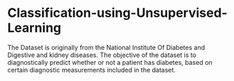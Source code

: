 # Classification-using-Unsupervised-Learning
The Dataset is originally from the National Institute Of Diabetes and Digestive and kidney diseases. The objective of the dataset is to diagnostically predict whether or not a patient has diabetes, based on certain diagnostic measurements included in the dataset. 
